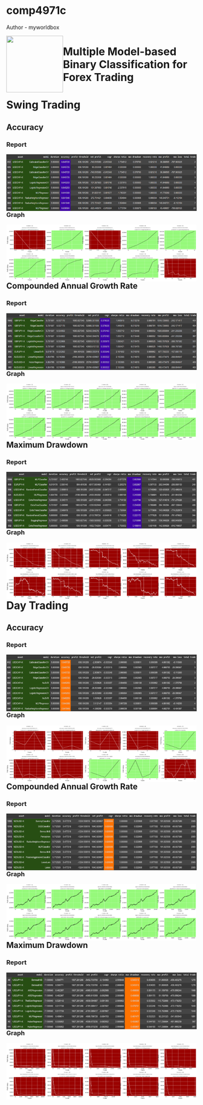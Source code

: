 # comp4971c

Author - myworldbox


<a href="https://github.com/myworldbox"><img src="https://myworldbox.github.io/resource/image/portrait/VL_0.jpeg" align="left" height="150" width="150" ></a>

# Multiple Model-based Binary Classification for Forex Trading

# Swing Trading

## Accuracy

### Report
<img src="./image/swing_trading/swing_accuracy_report.png" align="left" height="150" width="100%" >

### Graph
<img src="./image/swing_trading/swing_accuracy_graph.png" align="left" height="150" width="100%" >

## Compounded Annual Growth Rate

### Report
<img src="./image/swing_trading/swing_cagr_report.png" align="left" height="150" width="100%" >

### Graph
<img src="./image/swing_trading/swing_cagr_graph.png" align="left" height="150" width="100%" >

## Maximum Drawdown

### Report
<img src="./image/swing_trading/swing_mdd_report.png" align="left" height="150" width="100%" >

### Graph
<img src="./image/swing_trading/swing_mdd_graph.png" align="left" height="150" width="100%" >

# Day Trading

## Accuracy

### Report
<img src="./image/day_trading/day_accuracy_report.png" align="left" height="150" width="100%" >

### Graph
<img src="./image/day_trading/day_accuracy_graph.png" align="left" height="150" width="100%" >

## Compounded Annual Growth Rate

### Report
<img src="./image/day_trading/day_cagr_report.png" align="left" height="150" width="100%" >

### Graph
<img src="./image/day_trading/day_cagr_graph.png" align="left" height="150" width="100%" >

## Maximum Drawdown

### Report
<img src="./image/day_trading/day_mdd_report.png" align="left" height="150" width="100%" >

### Graph
<img src="./image/day_trading/day_mdd_graph.png" align="left" height="150" width="100%" >